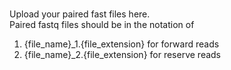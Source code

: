 ###

Upload your paired fast files here.  
Paired fastq files should be in the notation of
1. {file_name}_1.{file_extension} for forward reads
2. {file_name}_2.{file_extension} for reserve reads

###
